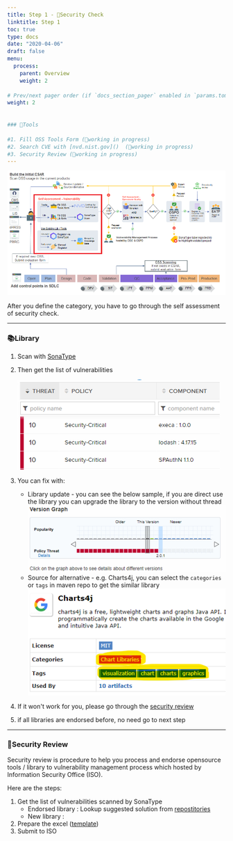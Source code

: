 ```yaml
---
title: Step 1 - 🔐Security Check
linktitle: Step 1
toc: true
type: docs
date: "2020-04-06"
draft: false
menu:
  process:
    parent: Overview
    weight: 2

# Prev/next pager order (if `docs_section_pager` enabled in `params.toml`)
weight: 2


### 🔨Tools 

#1. Fill OSS Tools Form (🚧working in progress)
#2. Search CVE with [nvd.nist.gov]()  (🚧working in progress)
#3. Security Review (🚧working in progress)
---
```


![](image20200406143111115.png)

After you define the category, you have to go through the self assessment of security check.

---

### 📚Library

1. Scan with [SonaType](http://haitlc.home/Security/Open_Source_Software/OSS%20Monitoring%20and%20Control%20Process/Sonatype%20OSS%20Scanning%20Concept%20and%20Method/index.html)

2. Then get the list of vulnerabilities

   ![](image-20200406153853360.png)

3. You can fix with:

   - Library update - you can see the below sample, if you are direct use the library you can upgrade the library to the version without thread
     ![](image-20200406153932576.png)
   - Source for alternative - e.g. Charts4j, you can select the `categories` or `tags` in maven repo to get the similar library
    ![](image-20200406154418185.png)

4. If it won't work for you, please go through the [security review](#security-review)

5. if all libraries are endorsed before, no need go to next step

---

### 🔐Security Review

Security review is procedure to help you process and endorse opensource tools / library to vulnerability management process which hosted by Information Security Office (ISO).

Here are the steps:

1. Get the list of vulnerabilities scanned by SonaType
   - Endorsed library : Lookup suggested solution from [repostitories](/repostitories)
   - New library : 
2. Prepare the excel ([template](http://portal.home/sites/iso/SitePages/Process%20Request/Process%20Request.aspx))
3. Submit to ISO

